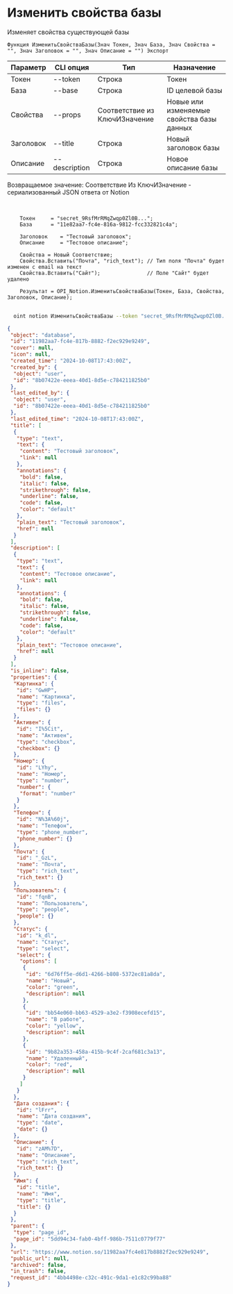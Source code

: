 ﻿---
sidebar_position: 3
---

# Изменить свойства базы
 Изменяет свойства существующей базы



`Функция ИзменитьСвойстваБазы(Знач Токен, Знач База, Знач Свойства = "", Знач Заголовок = "", Знач Описание = "") Экспорт`

  | Параметр | CLI опция | Тип | Назначение |
  |-|-|-|-|
  | Токен | --token | Строка | Токен |
  | База | --base | Строка | ID целевой базы |
  | Свойства | --props | Соответствие из КлючИЗначение | Новые или изменяемые свойства базы данных |
  | Заголовок | --title | Строка | Новый заголовок базы |
  | Описание | --description | Строка | Новое описание базы |

  
  Возвращаемое значение:   Соответствие Из КлючИЗначение - сериализованный JSON ответа от Notion

<br/>




```bsl title="Пример кода"
    Токен     = "secret_9RsfMrRMqZwqp0Zl0B...";
    База      = "11e82aa7-fc4e-816a-9812-fcc332821c4a";

    Заголовок    = "Тестовый заголовок";
    Описание     = "Тестовое описание";

    Свойства = Новый Соответствие;
    Свойства.Вставить("Почта", "rich_text"); // Тип поля "Почта" будет изменен с email на текст
    Свойства.Вставить("Сайт");               // Поле "Сайт" будет удалено

    Результат = OPI_Notion.ИзменитьСвойстваБазы(Токен, База, Свойства, Заголовок, Описание);
```



```sh title="Пример команды CLI"
    
  oint notion ИзменитьСвойстваБазы --token "secret_9RsfMrRMqZwqp0Zl0B..." --base "5dd94c34fab04bff9..." --props %props% --title "Обновленный заголовок" --description "Обновленное описание базы"

```

```json title="Результат"
{
 "object": "database",
 "id": "11982aa7-fc4e-817b-8882-f2ec929e9249",
 "cover": null,
 "icon": null,
 "created_time": "2024-10-08T17:43:00Z",
 "created_by": {
  "object": "user",
  "id": "8b07422e-eeea-40d1-8d5e-c784211825b0"
 },
 "last_edited_by": {
  "object": "user",
  "id": "8b07422e-eeea-40d1-8d5e-c784211825b0"
 },
 "last_edited_time": "2024-10-08T17:43:00Z",
 "title": [
  {
   "type": "text",
   "text": {
    "content": "Тестовый заголовок",
    "link": null
   },
   "annotations": {
    "bold": false,
    "italic": false,
    "strikethrough": false,
    "underline": false,
    "code": false,
    "color": "default"
   },
   "plain_text": "Тестовый заголовок",
   "href": null
  }
 ],
 "description": [
  {
   "type": "text",
   "text": {
    "content": "Тестовое описание",
    "link": null
   },
   "annotations": {
    "bold": false,
    "italic": false,
    "strikethrough": false,
    "underline": false,
    "code": false,
    "color": "default"
   },
   "plain_text": "Тестовое описание",
   "href": null
  }
 ],
 "is_inline": false,
 "properties": {
  "Картинка": {
   "id": "GwHP",
   "name": "Картинка",
   "type": "files",
   "files": {}
  },
  "Активен": {
   "id": "I%5Cit",
   "name": "Активен",
   "type": "checkbox",
   "checkbox": {}
  },
  "Номер": {
   "id": "LYhy",
   "name": "Номер",
   "type": "number",
   "number": {
    "format": "number"
   }
  },
  "Телефон": {
   "id": "N%3A%60j",
   "name": "Телефон",
   "type": "phone_number",
   "phone_number": {}
  },
  "Почта": {
   "id": "_GzL",
   "name": "Почта",
   "type": "rich_text",
   "rich_text": {}
  },
  "Пользователь": {
   "id": "fqnB",
   "name": "Пользователь",
   "type": "people",
   "people": {}
  },
  "Статус": {
   "id": "k_dl",
   "name": "Статус",
   "type": "select",
   "select": {
    "options": [
     {
      "id": "6d76ff5e-d6d1-4266-b808-5372ec81a8da",
      "name": "Новый",
      "color": "green",
      "description": null
     },
     {
      "id": "bb54e060-bb63-4529-a3e2-f3908ecefd15",
      "name": "В работе",
      "color": "yellow",
      "description": null
     },
     {
      "id": "9b82a353-458a-415b-9c4f-2caf681c3a13",
      "name": "Удаленный",
      "color": "red",
      "description": null
     }
    ]
   }
  },
  "Дата создания": {
   "id": "lFrr",
   "name": "Дата создания",
   "type": "date",
   "date": {}
  },
  "Описание": {
   "id": "zAM%7D",
   "name": "Описание",
   "type": "rich_text",
   "rich_text": {}
  },
  "Имя": {
   "id": "title",
   "name": "Имя",
   "type": "title",
   "title": {}
  }
 },
 "parent": {
  "type": "page_id",
  "page_id": "5dd94c34-fab0-4bff-986b-7511c0779f77"
 },
 "url": "https://www.notion.so/11982aa7fc4e817b8882f2ec929e9249",
 "public_url": null,
 "archived": false,
 "in_trash": false,
 "request_id": "4bb4498e-c32c-491c-9da1-e1c82c99ba88"
}
```

